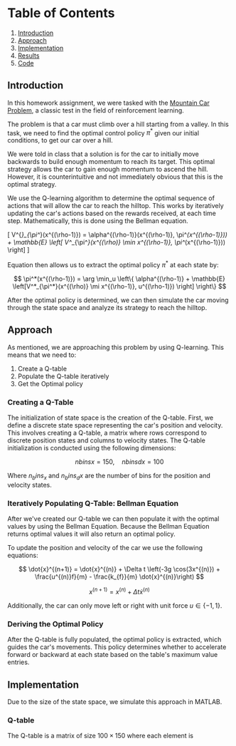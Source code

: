 # Table of Contents

1. [Introduction](#introduction)
2. [Approach](#approach)
3. [Implementation](#implementation)
4. [Results](#results)
5. [Code](#code)

## Introduction

In this homework assignment, we were tasked with the [Mountain Car Problem](https://gymnasium.farama.org/environments/classic_control/mountain_car/#mountain-car),
a classic test in the field of reinforcement learning. 

The problem is that a car must climb over a hill starting from a valley. 
In this task, we need to find the optimal control policy $\pi^*$ given our initial conditions,
to get our car over a hill. 

We were told in class that a solution is for the car to initially move backwards
to build enough momentum to reach its target. 
This optimal strategy allows the car to gain enough momentum to ascend the hill.
However, it is counterintuitive and not immediately obvious that this is the optimal strategy.

We use the Q-learning algorithm to determine the optimal sequence of actions 
that will allow the car to reach the hilltop. 
This works by iteratively updating the car's actions based on the rewards received, 
at each time step. Mathematically, this is done using the Bellman equation.

\[
V^{*}_{\pi^*}(x^{(\rho-1)}) = \alpha^{(\rho-1)}(x^{(\rho-1)}, \pi^*(x^{(\rho-1)})) + \mathbb{E} \left[ V^*_{\pi^*}(x^{(\rho)} \min x^{(\rho-1)}, \pi^*(x^{(\rho-1)})) \right]
\]

Equation then allows us to extract the optimal policy $\pi^*$ at each state by:

$$
\pi^*(x^{(\rho-1)}) = \arg \min_u \left\{ \alpha^{(\rho-1)} + \mathbb{E} \left[V^*_{\pi^*}(x^{(\rho)} \mi x^{(\rho-1)}, u^{(\rho-1)}) \right] \right\}
$$

After the optimal policy is determined, we can then simulate the car moving through the state space
and analyze its strategy to reach the hilltop. 

## Approach

As mentioned, we are approaching this problem by using Q-learning.
This means that we need to:

1. Create a Q-table
2. Populate the Q-table iteratively
3. Get the Optimal policy

### Creating a Q-Table

The initialization of state space is the creation of the Q-table. 
First, we define a discrete state space representing the car's position and velocity.
This involves creating a Q-table, a matrix where rows correspond to discrete position states and columns to velocity states. 
The Q-table initialization is conducted using the following dimensions:

$$
nbinsx = 150, \quad nbinsdx = 100
$$

Where $n_bins_x$ and $n_bins_dx$ are the number of bins for the position and velocity states.

### Iteratively Populating Q-Table: Bellman Equation

After we've created our Q-table we can then populate it with the optimal values
by using the Bellman Equation. Because the Bellman Equation returns optimal values it will also return an optimal policy.

To update the position and velocity of the car we use the following equations:

$$
\dot{x}^{(n+1)} = \dot{x}^{(n)} + \Delta t \left(-3g \cos(3x^{(n)}) + \frac{u^{(n)}f}{m} - \frac{k_{f}}{m} \dot{x}^{(n)}\right)
$$

$$
x^{(n+1)} = x^{(n)} + \Delta t \dot{x}^{(n)}
$$

Additionally, the car can only move left or right with unit force $u\in\{-1,1\}$.

### Deriving the Optimal Policy

After the Q-table is fully populated, the optimal policy is extracted, which guides the car's movements. This policy determines whether to accelerate forward or backward at each state based on the table's maximum value entries.

## Implementation

Due to the size of the state space, we simulate this approach in MATLAB. 

### Q-table

The Q-table is a matrix of size $100 \times 150$ where each element is
